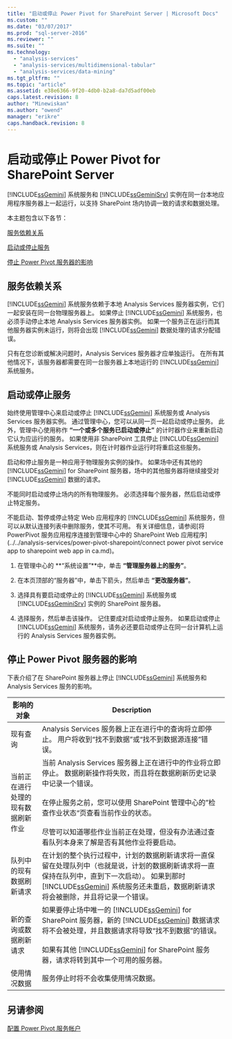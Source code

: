 ```yaml
---
title: "启动或停止 Power Pivot for SharePoint Server | Microsoft Docs"
ms.custom: ""
ms.date: "03/07/2017"
ms.prod: "sql-server-2016"
ms.reviewer: ""
ms.suite: ""
ms.technology: 
  - "analysis-services"
  - "analysis-services/multidimensional-tabular"
  - "analysis-services/data-mining"
ms.tgt_pltfrm: ""
ms.topic: "article"
ms.assetid: e38e6366-9f20-4db0-b2a8-da7d5adf00eb
caps.latest.revision: 8
author: "Minewiskan"
ms.author: "owend"
manager: "erikre"
caps.handback.revision: 8
---
```

# 启动或停止 Power Pivot for SharePoint Server
  [!INCLUDE[ssGemini](../../includes/ssgemini-md.md)] 系统服务和 [!INCLUDE[ssGeminiSrv](../../includes/ssgeminisrv-md.md)] 实例在同一台本地应用程序服务器上一起运行，以支持 SharePoint 场内协调一致的请求和数据处理。  
  
 本主题包含以下各节：  
  
 [服务依赖关系](#dependencies)  
  
 [启动或停止服务](#startstop)  
  
 [停止 Power Pivot 服务器的影响](#effects)  
  
##  <a name="dependencies"></a> 服务依赖关系  
 [!INCLUDE[ssGemini](../../includes/ssgemini-md.md)] 系统服务依赖于本地 Analysis Services 服务器实例，它们一起安装在同一台物理服务器上。 如果停止 [!INCLUDE[ssGemini](../../includes/ssgemini-md.md)] 系统服务，也必须手动停止本地 Analysis Services 服务器实例。 如果一个服务正在运行而其他服务器实例未运行，则将会出现 [!INCLUDE[ssGemini](../../includes/ssgemini-md.md)] 数据处理的请求分配错误。  
  
 只有在您诊断或解决问题时，Analysis Services 服务器才应单独运行。 在所有其他情况下，该服务器都需要在同一台服务器上本地运行的 [!INCLUDE[ssGemini](../../includes/ssgemini-md.md)] 系统服务。  
  
##  <a name="startstop"></a> 启动或停止服务  
 始终使用管理中心来启动或停止 [!INCLUDE[ssGemini](../../includes/ssgemini-md.md)] 系统服务或 Analysis Services 服务器实例。 通过管理中心，您可以从同一页一起启动或停止服务。 此外，管理中心使用称作 **“一个或多个服务已启动或停止”** 的计时器作业来重新启动它认为应运行的服务。 如果使用非 SharePoint 工具停止 [!INCLUDE[ssGemini](../../includes/ssgemini-md.md)] 系统服务或 Analysis Services，则在计时器作业运行时将重启这些服务。  
  
 启动和停止服务是一种应用于物理服务实例的操作。 如果场中还有其他的 [!INCLUDE[ssGemini](../../includes/ssgemini-md.md)] for SharePoint 服务器，场中的其他服务器将继续接受对 [!INCLUDE[ssGemini](../../includes/ssgemini-md.md)] 数据的请求。  
  
 不能同时启动或停止场内的所有物理服务。 必须选择每个服务器，然后启动或停止特定服务。  
  
 不能启动、暂停或停止特定 Web 应用程序的 [!INCLUDE[ssGemini](../../includes/ssgemini-md.md)] 系统服务，但可以从默认连接列表中删除服务，使其不可用。 有关详细信息，请参阅[将 PowerPivot 服务应用程序连接到管理中心中的 SharePoint Web 应用程序](../../analysis-services/power-pivot-sharepoint/connect power pivot service app to sharepoint web app in ca.md)。  
  
1.  在管理中心的 **“系统设置”**中，单击 **“管理服务器上的服务”**。  
  
2.  在本页顶部的“服务器”中，单击下箭头，然后单击 **“更改服务器”**。  
  
3.  选择具有要启动或停止的 [!INCLUDE[ssGemini](../../includes/ssgemini-md.md)] 系统服务或 [!INCLUDE[ssGeminiSrv](../../includes/ssgeminisrv-md.md)] 实例的 SharePoint 服务器。  
  
4.  选择服务，然后单击该操作。 记住要成对启动或停止服务。 如果启动或停止 [!INCLUDE[ssGemini](../../includes/ssgemini-md.md)] 系统服务，请务必还要启动或停止在同一台计算机上运行的 Analysis Services 服务器实例。  
  
##  <a name="effects"></a> 停止 Power Pivot 服务器的影响  
 下表介绍了在 SharePoint 服务器上停止 [!INCLUDE[ssGemini](../../includes/ssgemini-md.md)] 系统服务和 Analysis Services 服务的影响。  
  
|影响的对象|Description|  
|---------------|-----------------|  
|现有查询|Analysis Services 服务器上正在进行中的查询将立即停止。 用户将收到“找不到数据”或“找不到数据源连接”错误。|  
|当前正在进行处理的现有数据刷新作业|当前 Analysis Services 服务器上正在进行中的作业将立即停止。 数据刷新操作将失败，而且将在数据刷新历史记录中记录一个错误。<br /><br /> 在停止服务之前，您可以使用 SharePoint 管理中心的”检查作业状态“页查看当前作业的状态。<br /><br /> 尽管可以知道哪些作业当前正在处理，但没有办法通过查看队列本身来了解是否有其他作业将要启动。|  
|队列中的现有数据刷新请求|在计划的整个执行过程中，计划的数据刷新请求将一直保留在处理队列中（也就是说，计划的数据刷新请求将一直保持在队列中，直到下一次启动）。 如果到那时 [!INCLUDE[ssGemini](../../includes/ssgemini-md.md)] 系统服务还未重启，数据刷新请求将会被删除，并且将记录一个错误。|  
|新的查询或数据刷新请求|如果要停止场中唯一的 [!INCLUDE[ssGemini](../../includes/ssgemini-md.md)] for SharePoint 服务器，新的 [!INCLUDE[ssGemini](../../includes/ssgemini-md.md)] 数据请求将不会被处理，并且数据请求将导致“找不到数据”的错误。<br /><br /> 如果有其他 [!INCLUDE[ssGemini](../../includes/ssgemini-md.md)] for SharePoint 服务器，请求将转到其中一个可用的服务器。|  
|使用情况数据|服务停止时将不会收集使用情况数据。|  
  
## 另请参阅  
 [配置 Power Pivot 服务帐户](../../analysis-services/power-pivot-sharepoint/configure-power-pivot-service-accounts.md)  
  
  